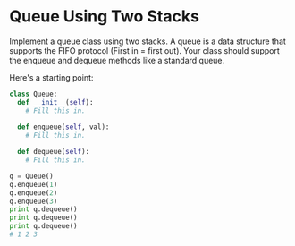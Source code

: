 # Queue Using Two Stacks

Implement a queue class using two stacks. A queue is a data structure that supports the FIFO protocol (First in = first out). Your class should support the enqueue and dequeue methods like a standard queue.

Here's a starting point:

```python
class Queue:
  def __init__(self):
    # Fill this in.
    
  def enqueue(self, val):
    # Fill this in.

  def dequeue(self):
    # Fill this in.

q = Queue()
q.enqueue(1)
q.enqueue(2)
q.enqueue(3)
print q.dequeue()
print q.dequeue()
print q.dequeue()
# 1 2 3
```